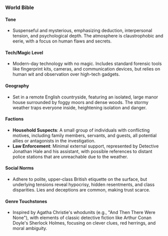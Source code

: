 ### World Bible

#### Tone
- Suspenseful and mysterious, emphasizing deduction, interpersonal tension, and psychological depth. The atmosphere is claustrophobic and eerie, with a focus on human flaws and secrets.

#### Tech/Magic Level
- Modern-day technology with no magic. Includes standard forensic tools like fingerprint kits, cameras, and communication devices, but relies on human wit and observation over high-tech gadgets.

#### Geography
- Set in a remote English countryside, featuring an isolated, large manor house surrounded by foggy moors and dense woods. The stormy weather traps everyone inside, heightening isolation and danger.

#### Factions
- **Household Suspects**: A small group of individuals with conflicting motives, including family members, servants, and guests, all potential allies or antagonists in the investigation.
- **Law Enforcement**: Minimal external support, represented by Detective Jonathan Hale and his assistant, with possible references to distant police stations that are unreachable due to the weather.

#### Social Norms
- Adhere to polite, upper-class British etiquette on the surface, but underlying tensions reveal hypocrisy, hidden resentments, and class disparities. Lies and deceptions are common, making trust scarce.

#### Genre Touchstones
- Inspired by Agatha Christie's whodunits (e.g., "And Then There Were None"), with elements of classic detective fiction like Arthur Conan Doyle's Sherlock Holmes, focusing on clever clues, red herrings, and moral ambiguity.